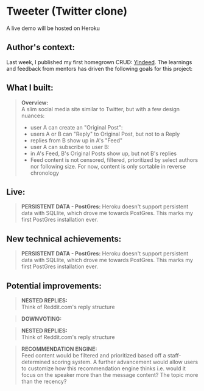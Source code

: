 # Tweeter (Twitter clone)
A live demo will be hosted on Heroku

## Author's context:
Last week, I published my first homegrown CRUD: [Yindeed](https://github.com/martn2023/yindeed1/blob/master/README.md). The learnings and feedback from mentors has driven the following goals for this project:

## What I built:
>**Overview:**<br>
A slim social media site similar to Twitter, but with a few design nuances:
>* user A can create an "Original Post":
>  * users A or B can "Reply" to Original Post, but not to a Reply
>  * replies from B show up in A's "Feed"
>* user A can subscribe to user B:
>  * in A's Feed, B's Original Posts show up, but not B's replies
>* Feed content is not censored, filtered, prioritized by select authors nor following size. For now, content is only sortable in reverse chronology 


## Live:
>**PERSISTENT DATA - PostGres:**
Heroku doesn't support persistent data with SQLlite, which drove me towards PostGres. This marks my first PostGres installation ever.



## New technical achievements:
>**PERSISTENT DATA - PostGres:**
Heroku doesn't support persistent data with SQLlite, which drove me towards PostGres. This marks my first PostGres installation ever.


## Potential improvements:
>**NESTED REPLIES:**<br>
Think of Reddit.com's reply structure<br>

>**DOWNVOTING:**
  
>**NESTED REPLIES:**<br>
Think of Reddit.com's reply structure<br>

>**RECOMMENDATION ENGINE:**<br>
Feed content would be filtered and prioritized based off a staff-determined scoring system. A further advancement would allow users to customize how this recommendation engine thinks i.e. would it focus on the speaker more than the message content? The topic more than the recency?